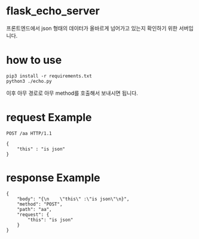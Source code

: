 # flask_echo_server
프론트엔드에서 json 형태의 데이터가 올바르게 넘어가고 있는지 확인하기 위한 서버입니다.

# how to use

```
pip3 install -r requirements.txt
python3 ./echo.py
```

이후 아무 경로로 아무 method를 호출해서 보내시면 됩니다.
# request Example
```
POST /aa HTTP/1.1

{
    "this" : "is json"
}

```


# response Example
```
{
    "body": "{\n    \"this\" :\"is json\"\n}",
    "method": "POST",
    "path": "aa",
    "request": {
        "this": "is json"
    }
}

```